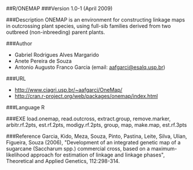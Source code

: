 ##R/ONEMAP
###Version
1.0-1 (April 2009)

###Description
ONEMAP is an environment for constructing linkage maps in outcrossing plant species, using full-sib families derived from two outbreed (non-inbreeding) parent plants.

###Author
* Gabriel Rodrigues Alves Margarido
* Anete Pereira de Souza
* Antonio Augusto Franco Garcia (email: aafgarci@esalq.usp.br)

###URL
* http://www.ciagri.usp.br/~aafgarci/OneMap/
* http://cran.r-project.org/web/packages/onemap/index.html

###Language
R

###EXE
load.onemap, read.outcross, extract.group, remove.marker, arbitr.rf.2pts, est.rf.2pts, modigy.rf.2pts, group, map, make.map, est.rf.3pts

###Reference
Garcia, Kido, Meza, Souza, Pinto, Pastina, Leite, Silva, Ulian, Figueira, Souza (2006), "Development of an integrated genetic map of a sugarcane (Saccharum spp.) commercial cross, based on a maximum-likelihood approach for estimation of linkage and linkage phases", Theoretical and Applied Genetics, 112:298-314.


